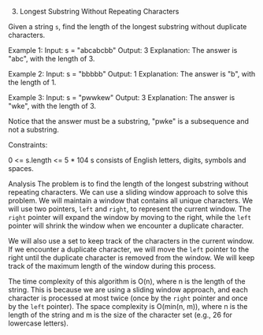 3. Longest Substring Without Repeating Characters

Given a string `s`, find the length of the longest substring without duplicate
characters.

Example 1: Input: s = "abcabcbb" Output: 3 Explanation: The answer is "abc",
with the length of 3.

Example 2: Input: s = "bbbbb" Output: 1 Explanation: The answer is "b", with the
length of 1.

Example 3: Input: s = "pwwkew" Output: 3 Explanation: The answer is "wke", with
the length of 3.

Notice that the answer must be a substring, "pwke" is a subsequence and not a
substring.

Constraints:

0 <= s.length <= 5 * 104 s consists of English letters, digits, symbols and
spaces.

Analysis The problem is to find the length of the longest substring without
repeating characters. We can use a sliding window approach to solve this
problem. We will maintain a window that contains all unique characters. We will
use two pointers, `left` and `right`, to represent the current window. The
`right` pointer will expand the window by moving to the right, while the `left`
pointer will shrink the window when we encounter a duplicate character.

We will also use a set to keep track of the characters in the current window. If
we encounter a duplicate character, we will move the `left` pointer to the right
until the duplicate character is removed from the window. We will keep track of
the maximum length of the window during this process.

The time complexity of this algorithm is O(n), where n is the length of the
string. This is because we are using a sliding window approach, and each
character is processed at most twice (once by the `right` pointer and once by
the `left` pointer). The space complexity is O(min(n, m)), where n is the length
of the string and m is the size of the character set (e.g., 26 for lowercase
letters).
